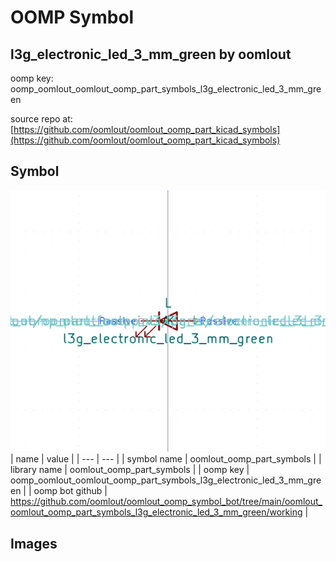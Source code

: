 # OOMP Symbol  
## l3g_electronic_led_3_mm_green  by oomlout  
  
oomp key: oomp_oomlout_oomlout_oomp_part_symbols_l3g_electronic_led_3_mm_green  
  
source repo at: [https://github.com/oomlout/oomlout_oomp_part_kicad_symbols](https://github.com/oomlout/oomlout_oomp_part_kicad_symbols)  
## Symbol  
  
[![working.png](working_600.png)](working.png)  
| name | value | 
| --- | --- | 
| symbol name | oomlout_oomp_part_symbols | 
| library name | oomlout_oomp_part_symbols | 
| oomp key | oomp_oomlout_oomlout_oomp_part_symbols_l3g_electronic_led_3_mm_green | 
| oomp bot github | https://github.com/oomlout/oomlout_oomp_symbol_bot/tree/main/oomlout_oomlout_oomp_part_symbols_l3g_electronic_led_3_mm_green/working | 
## Images  
